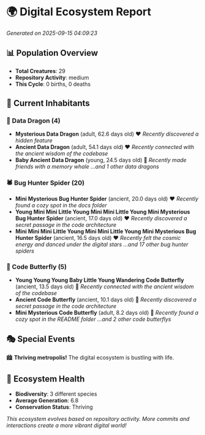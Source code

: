 # 🌍 Digital Ecosystem Report
*Generated on 2025-09-15 04:09:23*

## 📊 Population Overview
- **Total Creatures**: 29
- **Repository Activity**: medium
- **This Cycle**: 0 births, 0 deaths

## 👥 Current Inhabitants

### 🐉 Data Dragon (4)
- **Mysterious Data Dragon** (adult, 62.6 days old) ❤️
  *Recently discovered a hidden feature*
- **Ancient Data Dragon** (adult, 54.1 days old) ❤️
  *Recently connected with the ancient wisdom of the codebase*
- **Baby Ancient Data Dragon** (young, 24.5 days old) 💚
  *Recently made friends with a memory whale*
  *...and 1 other data dragons*

### 🕷️ Bug Hunter Spider (20)
- **Mini Mysterious Bug Hunter Spider** (ancient, 20.0 days old) ❤️
  *Recently found a cozy spot in the docs folder*
- **Young Mini Mini Little Young Mini Mini Little Young Mini Mysterious Bug Hunter Spider** (ancient, 17.0 days old) ❤️
  *Recently discovered a secret passage in the code architecture*
- **Mini Mini Mini Little Young Mini Mini Little Young Mini Mysterious Bug Hunter Spider** (ancient, 16.5 days old) ❤️
  *Recently felt the cosmic energy and danced under the digital stars*
  *...and 17 other bug hunter spiders*

### 🦋 Code Butterfly (5)
- **Young Young Young Baby Little Young Wandering Code Butterfly** (ancient, 13.5 days old) 💛
  *Recently connected with the ancient wisdom of the codebase*
- **Ancient Code Butterfly** (ancient, 10.1 days old) 💛
  *Recently discovered a secret passage in the code architecture*
- **Mini Mysterious Code Butterfly** (adult, 8.2 days old) 💚
  *Recently found a cozy spot in the README folder*
  *...and 2 other code butterflys*

## 🎭 Special Events

🏙️ **Thriving metropolis!** The digital ecosystem is bustling with life.

## 🔬 Ecosystem Health
- **Biodiversity**: 3 different species
- **Average Generation**: 6.8
- **Conservation Status**: Thriving

*This ecosystem evolves based on repository activity. More commits and interactions create a more vibrant digital world!*